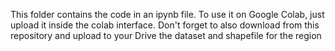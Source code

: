 This folder contains the code in an ipynb file. To use it on Google Colab, just upload it inside the colab interface. Don't forget to also download from this repository and upload to your Drive the dataset and shapefile for the region
